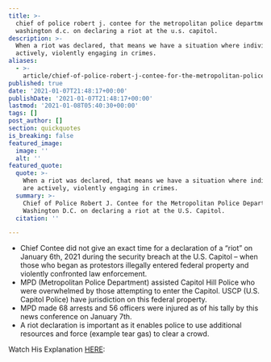 ```yaml
---
title: >-
  chief of police robert j. contee for the metropolitan police department in
  washington d.c. on declaring a riot at the u.s. capitol.
description: >-
  When a riot was declared, that means we have a situation where individuals are
  actively, violently engaging in crimes.
aliases:
  - >-
    article/chief-of-police-robert-j-contee-for-the-metropolitan-police-department-in-washington-d-c-on-declaring-a-riot-at-the-u-s-capitol/
published: true
date: '2021-01-07T21:48:17+00:00'
publishDate: '2021-01-07T21:48:17+00:00'
lastmod: '2021-01-08T05:40:30+00:00'
tags: []
post_author: []
section: quickquotes
is_breaking: false
featured_image:
  image: ''
  alt: ''
featured_quote:
  quote: >-
    When a riot was declared, that means we have a situation where individuals
    are actively, violently engaging in crimes.
  summary: >-
    Chief of Police Robert J. Contee for the Metropolitan Police Department in
    Washington D.C. on declaring a riot at the U.S. Capitol.
  citation: ''

---
```

*   Chief Contee did not give an exact time for a declaration of a “riot” on January 6th, 2021 during the security breach at the U.S. Capitol – when those who began as protestors illegally entered federal property and violently confronted law enforcement.
*   MPD (Metropolitan Police Department) assisted Capitol Hill Police who were overwhelmed by those attempting to enter the Capitol. USCP (U.S. Capitol Police) have jurisdiction on this federal property.
*   MPD made 68 arrests and 56 officers were injured as of his tally by this news conference on January 7th.
*   A riot declaration is important as it enables police to use additional resources and force (example tear gas) to clear a crowd.

Watch His Explanation [HERE](\"https://youtu.be/9Kd3yfT_DsQ\"):